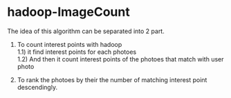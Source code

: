 hadoop-ImageCount
=================

The idea of this algorithm can be separated into 2 part.

1. To count interest points  with hadoop <br/>
  1.1) it find interest points for each photoes <br/>
  1.2) And then it count interest points of the photoes that match with user photo<br/>
  
2. To rank the photoes by their the number of matching interest point descendingly.
